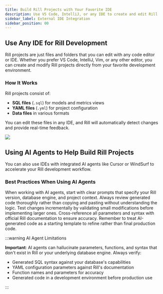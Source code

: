 ```yaml
---
title: Build Rill Projects with Your Favorite IDE
description: Use VS Code, IntelliJ, or any IDE to create and edit Rill projects with real-time feedback
sidebar_label: External IDE Integration
sidebar_position: 00
---
```



## Use Any IDE for Rill Development

Rill projects are just files and folders that you can edit with any code editor or IDE. Whether you prefer VS Code, IntelliJ, Vim, or any other editor, you can create and modify Rill projects directly from your favorite development environment.

### How It Works

Rill projects consist of:
- **SQL files** (`.sql`) for models and metrics views
- **YAML files** (`.yml`) for project configuration
- **Data files** in various formats

You can edit these files in any IDE, and Rill will automatically detect changes and provide real-time feedback.

<img src='https://cdn.rilldata.com/docs/release-notes/36_hot_reload.gif' class='rounded-gif' />
<br />



## Using AI Agents to Help Build Rill Projects

You can also use IDEs with integrated AI agents like Cursor or WindSurf to accelerate your Rill development workflow.


### Best Practices When Using AI Agents

When working with AI agents, start with clear prompts that specify your Rill version, database engine, and project context. Always review generated code thoroughly rather than copying and pasting without understanding the logic. Test changes incrementally by validating small modifications before implementing larger ones. Cross-reference all parameters and syntax with official Rill documentation to ensure accuracy. Remember to treat AI-generated code as a starting template to refine rather than final production code.

:::warning AI Agent Limitations

**Important**: AI agents can hallucinate parameters, functions, and syntax that don't exist in Rill or your underlying database engine. Always verify:
- Generated SQL syntax against your database's capabilities
- YAML configuration parameters against Rill's documentation
- Function names and parameters for accuracy
- Generated code in a development environment before production use

:::